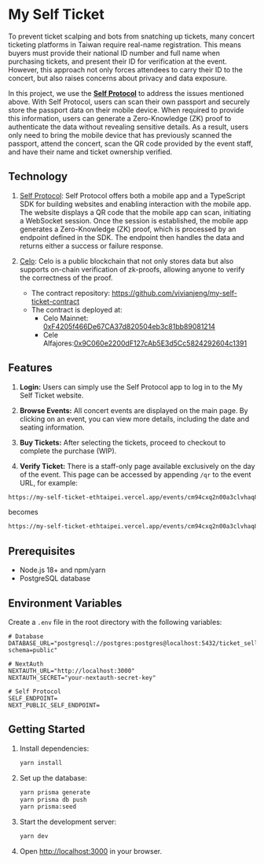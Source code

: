# My Self Ticket

To prevent ticket scalping and bots from snatching up tickets, many concert ticketing platforms in Taiwan require real-name registration. This means buyers must provide their national ID number and full name when purchasing tickets, and present their ID for verification at the event. However, this approach not only forces attendees to carry their ID to the concert, but also raises concerns about privacy and data exposure.

In this project, we use the [**Self Protocol**](https://self.xyz/) to address the issues mentioned above. With Self Protocol, users can scan their own passport and securely store the passport data on their mobile device. When required to provide this information, users can generate a Zero-Knowledge (ZK) proof to authenticate the data without revealing sensitive details. As a result, users only need to bring the mobile device that has previously scanned the passport, attend the concert, scan the QR code provided by the event staff, and have their name and ticket ownership verified.

## Technology

1. [Self Protocol](https://self.xyz/): Self Protocol offers both a mobile app and a TypeScript SDK for building websites and enabling interaction with the mobile app. The website displays a QR code that the mobile app can scan, initiating a WebSocket session. Once the session is established, the mobile app generates a Zero-Knowledge (ZK) proof, which is processed by an endpoint defined in the SDK. The endpoint then handles the data and returns either a success or failure response.

2. [Celo](https://celo.org/): Celo is a public blockchain that not only stores data but also supports on-chain verification of zk-proofs, allowing anyone to verify the correctness of the proof.
    - The contract repository: https://github.com/vivianjeng/my-self-ticket-contract
    - The contract is deployed at:
        - Celo Mainnet: [0xF4205f466De67CA37d820504eb3c81bb89081214](https://celoscan.io/address/0xF4205f466De67CA37d820504eb3c81bb89081214)
        - Cele Alfajores:[0x9C060e2200dF127cAb5E3d5Cc5824292604c1391](https://alfajores.celoscan.io/address/0x9C060e2200dF127cAb5E3d5Cc5824292604c1391)

## Features

1. **Login:** Users can simply use the Self Protocol app to log in to the My Self Ticket website.

2. **Browse Events:** All concert events are displayed on the main page. By clicking on an event, you can view more details, including the date and seating information.

3. **Buy Tickets:** After selecting the tickets, proceed to checkout to complete the purchase (WIP).

4. **Verify Ticket:** There is a staff-only page available exclusively on the day of the event. This page can be accessed by appending `/qr` to the event URL, for example:

```sh
https://my-self-ticket-ethtaipei.vercel.app/events/cm94cxq2n00a3clvhaq8g47ek
```

becomes

```sh
https://my-self-ticket-ethtaipei.vercel.app/events/cm94cxq2n00a3clvhaq8g47ek/qr
```

## Prerequisites

-   Node.js 18+ and npm/yarn
-   PostgreSQL database

## Environment Variables

Create a `.env` file in the root directory with the following variables:

```env
# Database
DATABASE_URL="postgresql://postgres:postgres@localhost:5432/ticket_selling?schema=public"

# NextAuth
NEXTAUTH_URL="http://localhost:3000"
NEXTAUTH_SECRET="your-nextauth-secret-key"

# Self Protocol
SELF_ENDPOINT=
NEXT_PUBLIC_SELF_ENDPOINT=
```

## Getting Started

1. Install dependencies:

    ```bash
    yarn install
    ```

2. Set up the database:

    ```bash
    yarn prisma generate
    yarn prisma db push
    yarn prisma:seed
    ```

3. Start the development server:

    ```bash
    yarn dev
    ```

4. Open [http://localhost:3000](http://localhost:3000) in your browser.
